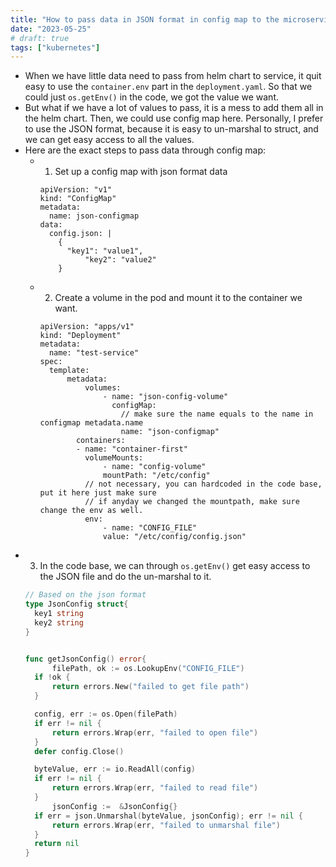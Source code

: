 ```yaml
---
title: "How to pass data in JSON format in config map to the microservice"
date: "2023-05-25"
# draft: true
tags: ["kubernetes"]
---
```


- When we have little data need to pass from helm chart to service, it quit easy to use the `container.env` part in the `deployment.yaml`. So that we could just `os.getEnv()` in the code, we got the value we want.
- But what if we have a lot of values to pass, it is a mess to add them all in the helm chart. Then, we could use config map here. Personally, I prefer to use the JSON format, because it is easy to un-marshal to struct, and we can get easy access to all the values.
- Here are the exact steps to pass data through config map:
	- 1. Set up a config map with json format data
	  ```helm
	  apiVersion: "v1"
	  kind: "ConfigMap"
	  metadata:
	    name: json-configmap
	  data:
	    config.json: |
	      {
	      	"key1": "value1",
	        	"key2": "value2"
	      }
	  ```
	- 2. Create a volume in the pod and mount it to the container we want.
	  ```helm
	  apiVersion: "apps/v1"
	  kind: "Deployment"
	  metadata:
	    name: "test-service"
	  spec:
	  	template:
	      	metadata:
	            volumes:
	                - name: "json-config-volume"
	                  configMap:
	                    // make sure the name equals to the name in configmap metadata.name
	                    name: "json-configmap"
	          containers:
	          - name: "container-first"
	            volumeMounts:
	            	- name: "config-volume"
	                mountPath: "/etc/config"
	            // not necessary, you can hardcoded in the code base, put it here just make sure
	            // if anyday we changed the mountpath, make sure change the env as well.
	            env:
	            	- name: "CONFIG_FILE"
	                value: "/etc/config/config.json"

	  ```
- 3. In the code base, we can through `os.getEnv()` get easy access to the JSON file and do the un-marshal to it.
  ```go
  // Based on the json format
  type JsonConfig struct{
    key1 string
    key2 string
  }


  func getJsonConfig() error{
    	filePath, ok := os.LookupEnv("CONFIG_FILE")
  	if !ok {
  		return errors.New("failed to get file path")
  	}

  	config, err := os.Open(filePath)
  	if err != nil {
  		return errors.Wrap(err, "failed to open file")
  	}
  	defer config.Close()

  	byteValue, err := io.ReadAll(config)
  	if err != nil {
  		return errors.Wrap(err, "failed to read file")
  	}
    	jsonConfig :=  &JsonConfig{}
  	if err = json.Unmarshal(byteValue, jsonConfig); err != nil {
  		return errors.Wrap(err, "failed to unmarshal file")
  	}
  	return nil
  }
  ```

